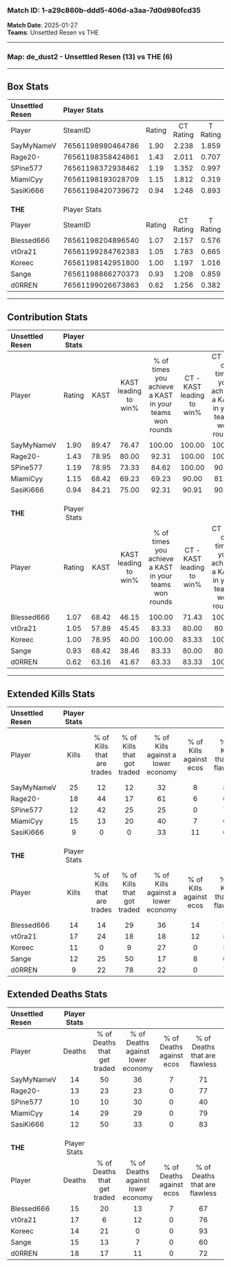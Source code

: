 ### Match ID: 1-a29c860b-ddd5-406d-a3aa-7d0d980fcd35  
**Match Date**: 2025-01-27  
**Teams**: Unsettled Resen vs THE  

---  

### **Map**: de_dust2 - Unsettled Resen (13) vs THE (6)  
---  

## Box Stats  

| **Unsettled Resen** | Player Stats      |        |           |          |       |       |       |         |        |      |     |
| :- | :- | :-: | :-: | :-: | :-: | :-: | :-: | :-: | :-: | :-: | :-: |
| Player              | SteamID           | Rating | CT Rating | T Rating | KAST  |  ADR  | Kills | Assists | Deaths | K/D  | HS% |
| SayMyNameV          | 76561198980464786 |  1.90  |   2.238   |  1.859   | 89.47 | 133.4 |  25   |    3    |   14   | 1.79 | 44  |
| Rage20-             | 76561198358424861 |  1.43  |   2.011   |  0.707   | 78.95 | 93.7  |  18   |    8    |   13   | 1.38 | 55  |
| SPine577            | 76561198372938462 |  1.19  |   1.352   |  0.997   | 78.95 | 81.9  |  12   |    5    |   10   | 1.20 | 58  |
| MiamiCyy            | 76561198193028709 |  1.15  |   1.812   |  0.319   | 68.42 | 82.0  |  15   |    7    |   14   | 1.07 | 86  |
| SasiKi666           | 76561198420739672 |  0.94  |   1.248   |  0.893   | 84.21 | 54.0  |   9   |    4    |   12   | 0.75 | 44  |
|                     |                   |        |           |          |       |       |       |         |        |      |     |
|                     |                   |        |           |          |       |       |       |         |        |      |     |
|                     |                   |        |           |          |       |       |       |         |        |      |     |
| **THE**             | Player Stats      |        |           |          |       |       |       |         |        |      |     |
| Player              | SteamID           | Rating | CT Rating | T Rating | KAST  |  ADR  | Kills | Assists | Deaths | K/D  | HS% |
| Blessed666          | 76561198204896540 |  1.07  |   2.157   |  0.576   | 68.42 | 87.8  |  14   |    3    |   15   | 0.93 | 35  |
| vt0ra21             | 76561199284762383 |  1.05  |   1.783   |  0.665   | 57.89 | 77.2  |  17   |    4    |   17   | 1.00 | 47  |
| Koreec              | 76561198142951800 |  1.00  |   1.197   |  1.016   | 78.95 | 67.6  |  11   |    7    |   14   | 0.79 | 45  |
| Sange               | 76561198866270373 |  0.93  |   1.208   |  0.859   | 68.42 | 67.0  |  12   |    6    |   15   | 0.80 | 58  |
| d0RREN              | 76561199026673863 |  0.62  |   1.256   |  0.382   | 63.16 | 52.1  |   9   |    5    |   18   | 0.50 | 22  |
---  

## Contribution Stats  

| **Unsettled Resen** | Player Stats |       |                      |                                                        |                           |                                                             |                          |                                                            |
| :- | :-: | :-: | :-: | :-: | :-: | :-: | :-: | :-: |
| Player              |    Rating    | KAST  | KAST leading to win% | % of times you achieve a KAST in your teams won rounds | CT - KAST leading to win% | CT - % of times you achieve a KAST in your teams won rounds | T - KAST leading to win% | T - % of times you achieve a KAST in your teams won rounds |
| SayMyNameV          |     1.90     | 89.47 |        76.47         |                         100.00                         |          100.00           |                           100.00                            |          33.33           |                           100.00                           |
| Rage20-             |     1.43     | 78.95 |        80.00         |                         92.31                          |          100.00           |                           100.00                            |          25.00           |                           50.00                            |
| SPine577            |     1.19     | 78.95 |        73.33         |                         84.62                          |          100.00           |                            90.91                            |          20.00           |                           50.00                            |
| MiamiCyy            |     1.15     | 68.42 |        69.23         |                         69.23                          |           90.00           |                            81.82                            |           0.00           |                            0.00                            |
| SasiKi666           |     0.94     | 84.21 |        75.00         |                         92.31                          |           90.91           |                            90.91                            |          40.00           |                           100.00                           |
|                     |              |       |                      |                                                        |                           |                                                             |                          |                                                            |
|                     |              |       |                      |                                                        |                           |                                                             |                          |                                                            |
|                     |              |       |                      |                                                        |                           |                                                             |                          |                                                            |
| **THE**             | Player Stats |       |                      |                                                        |                           |                                                             |                          |                                                            |
| Player              |    Rating    | KAST  | KAST leading to win% | % of times you achieve a KAST in your teams won rounds | CT - KAST leading to win% | CT - % of times you achieve a KAST in your teams won rounds | T - KAST leading to win% | T - % of times you achieve a KAST in your teams won rounds |
| Blessed666          |     1.07     | 68.42 |        46.15         |                         100.00                         |           71.43           |                           100.00                            |          16.67           |                           100.00                           |
| vt0ra21             |     1.05     | 57.89 |        45.45         |                         83.33                          |           80.00           |                            80.00                            |          16.67           |                           100.00                           |
| Koreec              |     1.00     | 78.95 |        40.00         |                         100.00                         |           83.33           |                           100.00                            |          11.11           |                           100.00                           |
| Sange               |     0.93     | 68.42 |        38.46         |                         83.33                          |           80.00           |                            80.00                            |          12.50           |                           100.00                           |
| d0RREN              |     0.62     | 63.16 |        41.67         |                         83.33                          |           83.33           |                           100.00                            |           0.00           |                            0.00                            |
---  

## Extended Kills Stats  

| **Unsettled Resen** | Player Stats |                            |                            |                                    |                         |                              |                                 |                                       |                    |           |
| :- | :-: | :-: | :-: | :-: | :-: | :-: | :-: | :-: | :-: | :-: |
| Player              |    Kills     | % of Kills that are trades | % of Kills that got traded | % of Kills against a lower economy | % of Kills against ecos | % of Kills that are flawless | % of Kills that are close duels | % of Kills that are assisted by flash | Pistol Round Kills | AWP Kills |
| SayMyNameV          |      25      |             12             |             12             |                 32                 |            8            |              88              |                0                |                   0                   |         4          |    12     |
| Rage20-             |      18      |             44             |             17             |                 61                 |            6            |              61              |               11                |                  17                   |         0          |     1     |
| SPine577            |      12      |             42             |             25             |                 25                 |            0            |              75              |                0                |                  17                   |         3          |     0     |
| MiamiCyy            |      15      |             13             |             20             |                 40                 |            7            |              67              |                0                |                  13                   |         1          |     0     |
| SasiKi666           |      9       |             0              |             0              |                 33                 |           11            |              67              |                0                |                   0                   |         0          |     0     |
|                     |              |                            |                            |                                    |                         |                              |                                 |                                       |                    |           |
|                     |              |                            |                            |                                    |                         |                              |                                 |                                       |                    |           |
|                     |              |                            |                            |                                    |                         |                              |                                 |                                       |                    |           |
| **THE**             | Player Stats |                            |                            |                                    |                         |                              |                                 |                                       |                    |           |
| Player              |    Kills     | % of Kills that are trades | % of Kills that got traded | % of Kills against a lower economy | % of Kills against ecos | % of Kills that are flawless | % of Kills that are close duels | % of Kills that are assisted by flash | Pistol Round Kills | AWP Kills |
| Blessed666          |      14      |             14             |             29             |                 36                 |           14            |              71              |                7                |                   0                   |         3          |     2     |
| vt0ra21             |      17      |             24             |             18             |                 18                 |           12            |              82              |                0                |                   6                   |         1          |     0     |
| Koreec              |      11      |             0              |             9              |                 27                 |            0            |              55              |                0                |                   0                   |         0          |     0     |
| Sange               |      12      |             25             |             50             |                 17                 |            8            |              67              |               17                |                   0                   |         2          |     0     |
| d0RREN              |      9       |             22             |             78             |                 22                 |            0            |              78              |                0                |                   0                   |         3          |     0     |
## Extended Deaths Stats  

| **Unsettled Resen** | Player Stats |                             |                                   |                          |                               |                            |                           |               |
| :- | :-: | :-: | :-: | :-: | :-: | :-: | :-: | :-: |
| Player              |    Deaths    | % of Deaths that get traded | % of Deaths against lower economy | % of Deaths against ecos | % of Deaths that are flawless | % of Deaths that are close | % of Deaths while blinded | Deaths to AWP |
| SayMyNameV          |      14      |             50              |                36                 |            7             |              71               |             7              |             7             |       0       |
| Rage20-             |      13      |             23              |                23                 |            0             |              77               |             15             |             0             |       0       |
| SPine577            |      10      |             10              |                30                 |            0             |              40               |             0              |             0             |       0       |
| MiamiCyy            |      14      |             29              |                29                 |            0             |              79               |             0              |             0             |       2       |
| SasiKi666           |      12      |             50              |                33                 |            0             |              83               |             0              |             0             |       0       |
|                     |              |                             |                                   |                          |                               |                            |                           |               |
|                     |              |                             |                                   |                          |                               |                            |                           |               |
|                     |              |                             |                                   |                          |                               |                            |                           |               |
| **THE**             | Player Stats |                             |                                   |                          |                               |                            |                           |               |
| Player              |    Deaths    | % of Deaths that get traded | % of Deaths against lower economy | % of Deaths against ecos | % of Deaths that are flawless | % of Deaths that are close | % of Deaths while blinded | Deaths to AWP |
| Blessed666          |      15      |             20              |                13                 |            7             |              67               |             7              |            13             |       6       |
| vt0ra21             |      17      |              6              |                12                 |            0             |              76               |             6              |            12             |       2       |
| Koreec              |      14      |             21              |                 0                 |            0             |              93               |             0              |            14             |       3       |
| Sange               |      15      |             13              |                 7                 |            0             |              60               |             0              |             7             |       2       |
| d0RREN              |      18      |             17              |                11                 |            0             |              72               |             0              |             0             |       0       |
